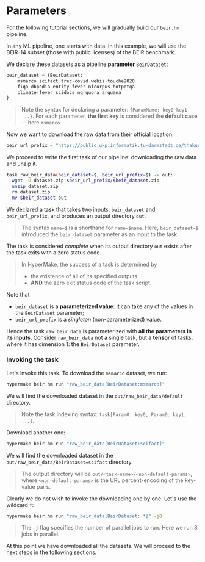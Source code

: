 # Parameters

For the following tutorial sections, we will gradually build our `beir.hm` pipeline.

In any ML pipeline, one starts with data. In this example, we will use the BEIR-14 subset (those with public licenses) of the BEIR benchmark.

We declare these datasets as a pipeline **parameter** `BeirDataset`:

```python
beir_dataset = {BeirDataset: 
    msmarco scifact trec-covid webis-touche2020 
    fiqa dbpedia-entity fever nfcorpus hotpotqa 
    climate-fever scidocs nq quora arguana
}
```

> Note the syntax for declaring a parameter: `{ParamName: key0 key1 ...}`. For each parameter, **the first key** is considered the **default case** -- here `msmarco`.

Now we want to download the raw data from their official location.
```python
beir_url_prefix = "https://public.ukp.informatik.tu-darmstadt.de/thakur/BEIR/datasets"
```

We proceed to write the first task of our pipeline: downloading the raw data and unzip it.
```bash
task raw_beir_data(beir_dataset=$, beir_url_prefix=$) -> out:
  wget -O dataset.zip $beir_url_prefix/$beir_dataset.zip
  unzip dataset.zip
  rm dataset.zip
  mv $beir_dataset out
```

We declared a task that takes two inputs: `beir_dataset` and `beir_url_prefix`, and produces an output directory `out`.

> The syntax `name=$` is a shorthand for `name=$name`. Here, `beir_dataset=$` introduced the `beir_dataset` parameter as an input to the task.

The task is considered *complete* when its output directory `out` exists after the task exits with a zero status code.

> In HyperMake, the success of a task is determined by 
>  - the existence of all of its specified outputs
>  - **AND** the zero exit status code of the task script.

Note that 
 - `beir_dataset` is a **parameterized value**: it can take any of the values in the `BeirDataset` parameter;
 - `beir_url_prefix` is a *singleton* (non-parameterized) value.

Hence the task `raw_beir_data` is parameterized with **all the parameters in its inputs**. Consider 
`raw_beir_data` not a single task, but a **tensor** of tasks, where it has dimension 1: the `BeirDataset` parameter.

### Invoking the task
Let's invoke this task. To download the `msmarco` dataset, we run:
```bash
hypermake beir.hm run "raw_beir_data[BeirDataset:msmarco]"
```
We will find the downloaded dataset in the `out/raw_beir_data/default` directory.
> Note the task indexing syntax: `task[Param0: key0, Param0: key1, ...]`.

Download another one:
```bash
hypermake beir.hm run "raw_beir_data[BeirDataset:scifact]"
```
We will find the downloaded dataset in the `out/raw_beir_data/BeirDataset=scifact` directory.
> The output directory will be `out/<task-name>/<non-default-params>`, where `<non-default-params>` is the URL percent-encoding of the key-value pairs.

Clearly we do not wish to invoke the downloading one by one. Let's use the wildcard `*`:
```bash
hypermake beir.hm run "raw_beir_data[BeirDataset: *]" -j8
```

> The `-j` flag specifies the number of parallel jobs to run. Here we run 8 jobs in parallel.

At this point we have downloaded all the datasets. We will proceed to the next steps in the following sections.
